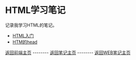 # HTML学习笔记
  记录我学习HTML的笔记。    

* [HTML入门](Getting_Started.md)    
* [HTM的head](Metadata_in_HTML.md)


[返回前端主页](../README.md) -------- [返回笔记主页](../../../README.md) -------- [返回WEB笔记主页](../../README.md)